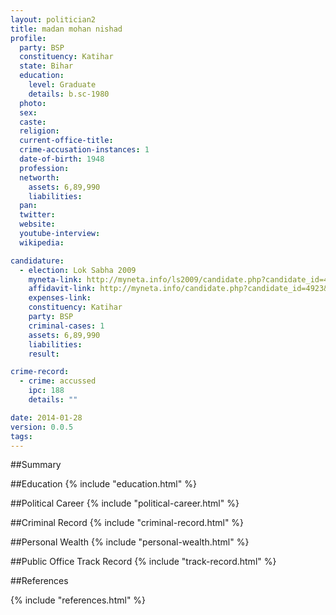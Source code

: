 ```yaml
---
layout: politician2
title: madan mohan nishad
profile: 
  party: BSP
  constituency: Katihar
  state: Bihar
  education: 
    level: Graduate
    details: b.sc-1980
  photo: 
  sex: 
  caste: 
  religion: 
  current-office-title: 
  crime-accusation-instances: 1
  date-of-birth: 1948
  profession: 
  networth: 
    assets: 6,89,990
    liabilities: 
  pan: 
  twitter: 
  website: 
  youtube-interview: 
  wikipedia: 

candidature: 
  - election: Lok Sabha 2009
    myneta-link: http://myneta.info/ls2009/candidate.php?candidate_id=4923
    affidavit-link: http://myneta.info/candidate.php?candidate_id=4923&scan=original
    expenses-link: 
    constituency: Katihar 
    party: BSP
    criminal-cases: 1
    assets: 6,89,990
    liabilities: 
    result:  

crime-record: 
  - crime: accussed
    ipc: 188
    details: "" 

date: 2014-01-28
version: 0.0.5
tags: 
---
```

##Summary


##Education
{% include "education.html" %}


##Political Career
{% include "political-career.html" %}


##Criminal Record
{% include "criminal-record.html" %}


##Personal Wealth
{% include "personal-wealth.html" %}


##Public Office Track Record
{% include "track-record.html" %}


##References


{% include "references.html" %}
